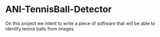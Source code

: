# ANI-TennisBall-Detector
On this project we intent to write a piece of software that will be able to identify tennis balls from images. 
